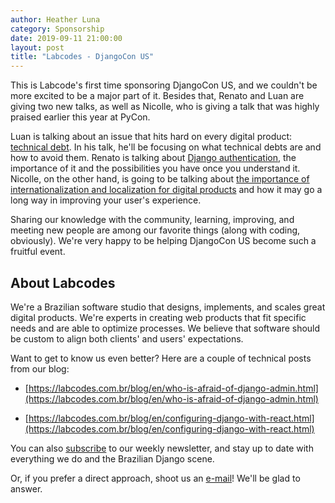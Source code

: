 ```yaml
---
author: Heather Luna
category: Sponsorship
date: 2019-09-11 21:00:00
layout: post
title: "Labcodes - DjangoCon US"
---
```


This is Labcode's first time sponsoring DjangoCon US, and we couldn't be more excited to be a major part of it. Besides that, Renato and Luan are giving two new talks, as well as Nicolle, who is giving a talk that was highly praised earlier this year at PyCon.

Luan is talking about an issue that hits hard on every digital product: [technical debt](https://2019.djangocon.us/talks/technical-debt-why-it-ll-ruin-your/). In his talk, he'll be focusing on what technical debts are and how to avoid them. Renato is talking about [Django authentication](https://2019.djangocon.us/talks/understanding-django-authentication/), the importance of it and the possibilities you have once you understand it. Nicolle, on the other hand, is going to be talking about [the importance of internationalization and localization for digital products](https://2019.djangocon.us/talks/eita-why-internationalization-and-matter/) and how it may go a long way in improving your user's experience.

Sharing our knowledge with the community, learning, improving, and meeting new people are among our favorite things (along with coding, obviously). We're very happy to be helping DjangoCon US become such a fruitful event.

## About Labcodes

We're a Brazilian software studio that designs, implements, and scales great digital products. We're experts in creating web products that fit specific needs and are able to optimize processes. We believe that software should be custom to align both clients' and users' expectations.

Want to get to know us even better? Here are a couple of technical posts from our blog:

- [https://labcodes.com.br/blog/en/who-is-afraid-of-django-admin.html](https://labcodes.com.br/blog/en/who-is-afraid-of-django-admin.html)

- [https://labcodes.com.br/blog/en/configuring-django-with-react.html](https://labcodes.com.br/blog/en/configuring-django-with-react.html)

You can also [subscribe](http://bit.ly/labcodesnews) to our weekly newsletter, and stay up to date with everything we do and the Brazilian Django scene.

Or, if you prefer a direct approach, shoot us an [e-mail](mailto:contact@labcodes.com.br)! We'll be glad to answer.
